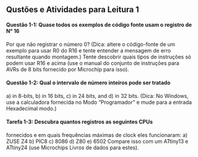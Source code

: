 ## Qustões e Atividades para Leitura 1
#### Questão 1-1: Quase todos os exemplos de código fonte usam o registro de N° 16
Por que não registrar o número 0?
(Dica: altere o código-fonte de um exemplo para usar R0
do R16 e tente entender a mensagem de erro resultante quando
montagem.)
Tente descobrir quais tipos de instruções só podem usar R16 e
acima (use o manual do conjunto de instruções para AVRs de 8 bits fornecido por
Microchip para isso).

#### Questão 1-2: Qual o intervalo de número inteiros pode ser tratado 
a) in 8-bits,
b) in 16 bits,
c) in 24 bits, and
d) in 32 bits.
(Dica: No Windows, use a calculadora fornecida no
Modo “Programador” e mude para a entrada Hexadecimal
modo.)

#### Tarefa 1-3: Descubra quantos registros as seguintes CPUs
fornecidos e em quais frequências máximas de clock eles funcionaram:
a) ZUSE Z4
b) PIC8
c) 8086
d) Z80
e) 6502
Compare isso com um ATtiny13 e ATtiny24 (use Microchips
Livros de dados para estes).